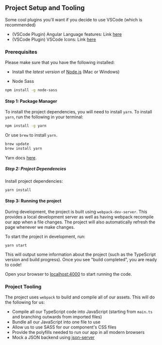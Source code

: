 
## Project Setup and Tooling

Some cool plugins you'll want if you decide to use VSCode (which is recommended)

- (VSCode Plugin) Angular Language features: Link [here](https://marketplace.visualstudio.com/items?itemName=natewallace.angular2-inline)
- (VSCode Plugin) VSCode Icons: Link [here](https://github.com/vscode-icons/vscode-icons)

### Prerequisites

Please make sure that you have the following installed:

* Install the _latest version_ of [Node.js](http://nodejs.org) (Mac or Windows)

* Node Sass

```bash
npm install -g node-sass
```

#### Step 1: Package Manager

To install the project dependencies, you will need to install `yarn`. To install `yarn`, run the following in your terminal:

```bash
npm install -g yarn
```

Or use `brew` to install `yarn`.

```bash
brew update
brew install yarn
```

Yarn docs [here](https://yarnpkg.com/en/docs/install).

##### Step 2: Project Dependencies

Install project dependencies:

```bash
yarn install
```

#### Step 3: Running the project

During development, the project is built using `webpack-dev-server`. This provides a local development server as well as having webpack recompile our app when a file changes. The project will also automatically refresh the page whenever we make changes.

To start the project in development, run:

```
yarn start
```

This will output some information about the project (such as the TypeScript version and build progress). Once you see "build completed", you are ready to code!

Open your browser to [localhost:4000](http://localhost:4000) to start running the code.

### Project Tooling

The project uses `webpack` to build and compile all of our assets. This will do the following for us: 

- Compile all our TypeScript code into JavaScript (starting from `main.ts` and branching outwards from imported files)
- Bundle all our JavaScript into one file to use
- Allow us to use SASS for our component's CSS files
- Provide the polyfills needed to run our app in all modern browsers
- Mock a JSON backend using [json-server](https://github.com/typicode/json-server)

